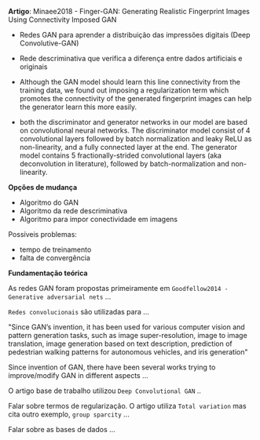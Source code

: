 __Artigo__: Minaee2018 - Finger-GAN: Generating Realistic Fingerprint Images Using Connectivity Imposed GAN

- Redes GAN para aprender a distribuição das impressões digitais (Deep Convolutive-GAN)
- Rede descriminativa que verifica a diferença entre dados artificiais e originais

- Although the GAN model should learn this line connectivity from the training data, we found out imposing a regularization term which promotes the connectivity of the generated fingerprint images can help the generator learn this more easily.

- both the discriminator and generator networks in our model are based on convolutional neural networks. The discriminator model consist of 4 convolutional layers followed by batch normalization and leaky ReLU as non-linearity, and a fully connected layer at the end. The generator model contains 5 fractionally-strided convolutional layers (aka deconvolution in literature), followed by batch-normalization and non-linearity.


__Opções de mudança__

- Algoritmo do GAN
- Algoritmo da rede descriminativa
- Algoritmo para impor conectividade em imagens

Possíveis problemas:
- tempo de treinamento
- falta de convergência

__Fundamentação teórica__


As redes GAN foram propostas primeiramente em `Goodfellow2014 - Generative adversarial nets` ...

`Redes convolucionais` são utilizadas para ...

"Since GAN’s invention, it has been used for various computer vision and pattern generation tasks, such as image super-resolution, image to image translation, image generation based on text description, prediction of pedestrian walking patterns for autonomous vehicles, and iris generation"

Since invention of GAN, there have been several works trying to improve/modify GAN in different aspects ...

O artigo base de trabalho utilizou `Deep Convolutional GAN` ..

Falar sobre termos de regularização. O artigo utiliza `Total variation` mas cita outro exemplo, `group sparcity` ...

Falar sobre as bases de dados ...